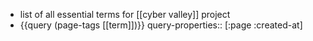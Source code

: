 - list of all essential terms for [[cyber valley]] project
- {{query (page-tags [[term]])}}
  query-properties:: [:page :created-at]